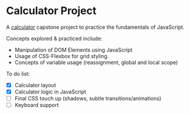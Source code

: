 # Calculator Project

A [calculator](https://atwycodes.github.io/calculator/) capstone project to practice the fundamentals of JavaScript.

Concepts explored & practiced include:
* Manipulation of DOM Elements using JavaScript
* Usage of CSS-Flexbox for grid styling.
* Concepts of variable usage (reassignment, global and local scope)

To do list:
- [x] Calculator layout
- [x] Calculator logic in JavaScript
- [ ] Final CSS touch up (shadows, subtle transitions/animations)
- [ ] Keyboard support
